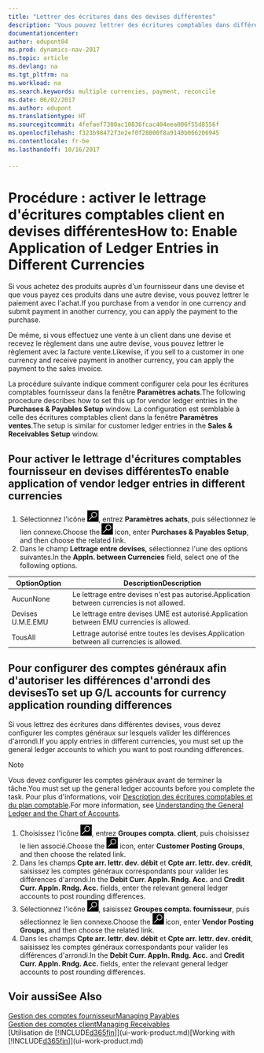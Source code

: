```yaml
---
title: "Lettrer des écritures dans des devises différentes"
description: "Vous pouvez lettrer des écritures comptables dans différentes devises si vous effectuez une vente à un client dans une devise et recevez le règlement dans une autre devise."
documentationcenter: 
author: edupont04
ms.prod: dynamics-nav-2017
ms.topic: article
ms.devlang: na
ms.tgt_pltfrm: na
ms.workload: na
ms.search.keywords: multiple currencies, payment, reconcile
ms.date: 06/02/2017
ms.author: edupont
ms.translationtype: HT
ms.sourcegitcommit: 4fefaef7380ac10836fcac404eea006f55d8556f
ms.openlocfilehash: f323b98472f3e2ef0f28000f8a9140b066206945
ms.contentlocale: fr-be
ms.lasthandoff: 10/16/2017

---
```

# <a name="how-to-enable-application-of-ledger-entries-in-different-currencies"></a><span data-ttu-id="ef17c-103">Procédure : activer le lettrage d'écritures comptables client en devises différentes</span><span class="sxs-lookup"><span data-stu-id="ef17c-103">How to: Enable Application of Ledger Entries in Different Currencies</span></span>
<span data-ttu-id="ef17c-104">Si vous achetez des produits auprès d'un fournisseur dans une devise et que vous payez ces produits dans une autre devise, vous pouvez lettrer le paiement avec l'achat.</span><span class="sxs-lookup"><span data-stu-id="ef17c-104">If you purchase from a vendor in one currency and submit payment in another currency, you can apply the payment to the purchase.</span></span>

<span data-ttu-id="ef17c-105">De même, si vous effectuez une vente à un client dans une devise et recevez le règlement dans une autre devise, vous pouvez lettrer le règlement avec la facture vente.</span><span class="sxs-lookup"><span data-stu-id="ef17c-105">Likewise, if you sell to a customer in one currency and receive payment in another currency, you can apply the payment to the sales invoice.</span></span>

<span data-ttu-id="ef17c-106">La procédure suivante indique comment configurer cela pour les écritures comptables fournisseur dans la fenêtre **Paramètres achats**.</span><span class="sxs-lookup"><span data-stu-id="ef17c-106">The following procedure describes how to set this up for vendor ledger entries in the **Purchases & Payables Setup** window.</span></span> <span data-ttu-id="ef17c-107">La configuration est semblable à celle des écritures comptables client dans la fenêtre **Paramètres ventes**.</span><span class="sxs-lookup"><span data-stu-id="ef17c-107">The setup is similar for customer ledger entries in the **Sales & Receivables Setup** window.</span></span>

## <a name="to-enable-application-of-vendor-ledger-entries-in-different-currencies"></a><span data-ttu-id="ef17c-108">Pour activer le lettrage d'écritures comptables fournisseur en devises différentes</span><span class="sxs-lookup"><span data-stu-id="ef17c-108">To enable application of vendor ledger entries in different currencies</span></span>
1. <span data-ttu-id="ef17c-109">Sélectionnez l'icône ![Page ou état pour la recherche](media/ui-search/search_small.png "icône Page ou état pour la recherche"), entrez **Paramètres achats**, puis sélectionnez le lien connexe.</span><span class="sxs-lookup"><span data-stu-id="ef17c-109">Choose the ![Search for Page or Report](media/ui-search/search_small.png "Search for Page or Report icon") icon, enter **Purchases & Payables Setup**, and then choose the related link.</span></span>
2. <span data-ttu-id="ef17c-110">Dans le champ **Lettrage entre devises**, sélectionnez l'une des options suivantes.</span><span class="sxs-lookup"><span data-stu-id="ef17c-110">In the **Appln. between Currencies** field, select one of the following options.</span></span>

| <span data-ttu-id="ef17c-111">Option</span><span class="sxs-lookup"><span data-stu-id="ef17c-111">Option</span></span> | <span data-ttu-id="ef17c-112">Description</span><span class="sxs-lookup"><span data-stu-id="ef17c-112">Description</span></span> |
| --- | --- |
| <span data-ttu-id="ef17c-113">Aucun</span><span class="sxs-lookup"><span data-stu-id="ef17c-113">None</span></span> |<span data-ttu-id="ef17c-114">Le lettrage entre devises n'est pas autorisé.</span><span class="sxs-lookup"><span data-stu-id="ef17c-114">Application between currencies is not allowed.</span></span> |
| <span data-ttu-id="ef17c-115">Devises U.M.E.</span><span class="sxs-lookup"><span data-stu-id="ef17c-115">EMU</span></span> |<span data-ttu-id="ef17c-116">Le lettrage entre devises UME est autorisé.</span><span class="sxs-lookup"><span data-stu-id="ef17c-116">Application between EMU currencies is allowed.</span></span> |
| <span data-ttu-id="ef17c-117">Tous</span><span class="sxs-lookup"><span data-stu-id="ef17c-117">All</span></span> |<span data-ttu-id="ef17c-118">Lettrage autorisé entre toutes les devises.</span><span class="sxs-lookup"><span data-stu-id="ef17c-118">Application between all currencies is allowed.</span></span> |

## <a name="to-set-up-gl-accounts-for-currency-application-rounding-differences"></a><span data-ttu-id="ef17c-119">Pour configurer des comptes généraux afin d'autoriser les différences d'arrondi des devises</span><span class="sxs-lookup"><span data-stu-id="ef17c-119">To set up G/L accounts for currency application rounding differences</span></span>  
<span data-ttu-id="ef17c-120">Si vous lettrez des écritures dans différentes devises, vous devez configurer les comptes généraux sur lesquels valider les différences d'arrondi.</span><span class="sxs-lookup"><span data-stu-id="ef17c-120">If you apply entries in different currencies, you must set up the general ledger accounts to which you want to post rounding differences.</span></span>  

> [!NOTE]  
>  <span data-ttu-id="ef17c-121">Vous devez configurer les comptes généraux avant de terminer la tâche.</span><span class="sxs-lookup"><span data-stu-id="ef17c-121">You must set up the general ledger accounts before you complete the task.</span></span> <span data-ttu-id="ef17c-122">Pour plus d'informations, voir [Description des écritures comptables et du plan comptable](finance-general-ledger.md).</span><span class="sxs-lookup"><span data-stu-id="ef17c-122">For more information, see [Understanding the General Ledger and the Chart of Accounts](finance-general-ledger.md).</span></span>

1. <span data-ttu-id="ef17c-123">Choisissez l'icône ![Page ou état pour la recherche](media/ui-search/search_small.png "icône Page ou état pour la recherche"), entrez **Groupes compta. client**, puis choisissez le lien associé.</span><span class="sxs-lookup"><span data-stu-id="ef17c-123">Choose the ![Search for Page or Report](media/ui-search/search_small.png "Search for Page or Report icon") icon, enter **Customer Posting Groups**, and then choose the related link.</span></span>  
2. <span data-ttu-id="ef17c-124">Dans les champs **Cpte arr. lettr. dev. débit** et **Cpte arr. lettr. dev. crédit**, saisissez les comptes généraux correspondants pour valider les différences d'arrondi.</span><span class="sxs-lookup"><span data-stu-id="ef17c-124">In the **Debit Curr. Appln. Rndg. Acc.** and **Credit Curr. Appln. Rndg. Acc.** fields, enter the relevant general ledger accounts to post rounding differences.</span></span>  
3. <span data-ttu-id="ef17c-125">Sélectionnez l'icône ![Page ou état pour la recherche](media/ui-search/search_small.png "Page ou état pour la recherche"), saisissez **Groupes compta. fournisseur**, puis sélectionnez le lien connexe.</span><span class="sxs-lookup"><span data-stu-id="ef17c-125">Choose the ![Search for Page or Report](media/ui-search/search_small.png "Search for Page or Report icon") icon, enter **Vendor Posting Groups**, and then choose the related link.</span></span>  
4. <span data-ttu-id="ef17c-126">Dans les champs **Cpte arr. lettr. dev. débit** et **Cpte arr. lettr. dev. crédit**, saisissez les comptes généraux correspondants pour valider les différences d'arrondi.</span><span class="sxs-lookup"><span data-stu-id="ef17c-126">In the **Debit Curr. Appln. Rndg. Acc.** and **Credit Curr. Appln. Rndg. Acc.** fields, enter the relevant general ledger accounts to post rounding differences.</span></span>  

## <a name="see-also"></a><span data-ttu-id="ef17c-127">Voir aussi</span><span class="sxs-lookup"><span data-stu-id="ef17c-127">See Also</span></span>
[<span data-ttu-id="ef17c-128">Gestion des comptes fournisseur</span><span class="sxs-lookup"><span data-stu-id="ef17c-128">Managing Payables</span></span>](payables-manage-payables.md)  
[<span data-ttu-id="ef17c-129">Gestion des comptes client</span><span class="sxs-lookup"><span data-stu-id="ef17c-129">Managing Receivables</span></span>](receivables-manage-receivables.md)  
<span data-ttu-id="ef17c-130">[Utilisation de [!INCLUDE[d365fin](includes/d365fin_md.md)]](ui-work-product.md)</span><span class="sxs-lookup"><span data-stu-id="ef17c-130">[Working with [!INCLUDE[d365fin](includes/d365fin_md.md)]](ui-work-product.md)</span></span>

